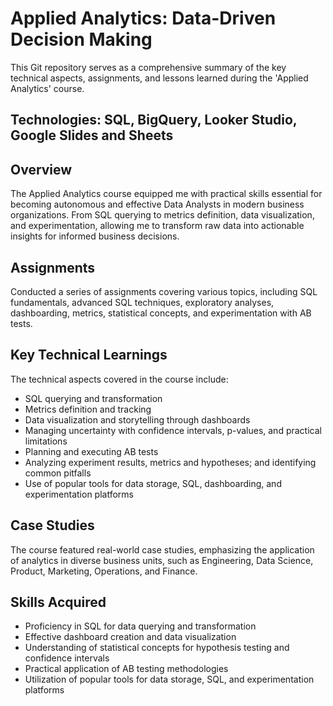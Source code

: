 # Applied Analytics: Data-Driven Decision Making
This Git repository serves as a comprehensive summary of the key technical aspects, assignments, and lessons learned during the 'Applied Analytics' course.

## Technologies: SQL, BigQuery, Looker Studio, Google Slides and Sheets

## Overview
The Applied Analytics course equipped me with practical skills essential for becoming autonomous and effective Data Analysts in modern business organizations. From SQL querying to metrics definition, data visualization, and experimentation, allowing me to transform raw data into actionable insights for informed business decisions.

## Assignments
Conducted a series of assignments covering various topics, including SQL fundamentals, advanced SQL techniques, exploratory analyses, dashboarding, metrics, statistical concepts, and experimentation with AB tests.

## Key Technical Learnings
The technical aspects covered in the course include:
- SQL querying and transformation
- Metrics definition and tracking
- Data visualization and storytelling through dashboards
- Managing uncertainty with confidence intervals, p-values, and practical limitations
- Planning and executing AB tests
- Analyzing experiment results, metrics and hypotheses; and identifying common pitfalls
- Use of popular tools for data storage, SQL, dashboarding, and experimentation platforms

## Case Studies
The course featured real-world case studies, emphasizing the application of analytics in diverse business units, such as Engineering, Data Science, Product, Marketing, Operations, and Finance.

## Skills Acquired
- Proficiency in SQL for data querying and transformation
- Effective dashboard creation and data visualization
- Understanding of statistical concepts for hypothesis testing and confidence intervals
- Practical application of AB testing methodologies
- Utilization of popular tools for data storage, SQL, and experimentation platforms
